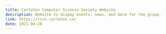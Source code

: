 ```yaml
---
title: Carleton Computer Science Society Website
description: Website to dispay events, news, and more for the group.
link: https://ccss.carleton.ca/
date: 2021-04-28
---
```

